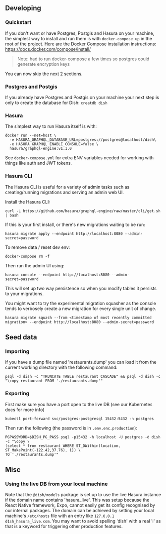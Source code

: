 ## Developing

### Quickstart

If you don't want or have Postgres, Postgis and Hasura on your machine, the
simplest way to install and run them is with `docker-compose up` in the root of
the project.
Here are the Docker Compose installation instructions:
https://docs.docker.com/compose/install/

> Note: had to run docker-compose a few times so postgres could generate encryption keys

You can now skip the next 2 sections.

### Postgres and Postgis

If you already have Postgres and Postgis on your machine your next step is only
to create the database for Dish: `creatdb dish`

### Hasura

The simplest way to run Hasura itself is with:

```
docker run --net=host \
  -e HASURA_GRAPHQL_DATABASE_URL=postgres://postgres@localhost/dish\
  -e HASURA_GRAPHQL_ENABLE_CONSOLE=false \
  hasura/graphql-engine:v1.1.0
```

See `docker-compose.yml` for extra ENV variables needed for working with things like
auth and JWT tokens.

### Hasura CLI

The Hasura CLI is useful for a variety of admin tasks such as creating/running
migrations and serving an admin web UI.

Install the Hasura CLI:

```
curl -L https://github.com/hasura/graphql-engine/raw/master/cli/get.sh | bash
```

If this is your first install, or there's new migrations waiting to be run:

`hasura migrate apply --endpoint http://localhost:8080 --admin-secret=password`

To remove data / reset dev env:

`docker-compose rm -f`

Then run the admin UI using:

`hasura console --endpoint http://localhost:8080 --admin-secret=password`

This will set up two way persistence so when you modify tables it persists to
your migrations.

You might want to try the experimental migration squasher as the console tends
to verbosely create a new migration for every single unit of change.

`hasura migrate squash --from <timestamp of most recently committed migration> --endpoint http://localhost:8080 --admin-secret=password`

## Seed data

### Importing

If you have a dump file named 'restaurants.dump' you can load it from the current working
directory with the following command:

`psql -d dish -c "TRUNCATE TABLE restaurant CASCADE" && psql -d dish -c "\copy restaurant FROM './restaurants.dump'"`

### Exporting

First make sure you have a port open to the live DB (see our Kubernetes docs for more info)

```
kubectl port-forward svc/postgres-postgresql 15432:5432 -n postgres
```

Then run the following (the password is in `.env.enc.production`):

```
PGPASSWORD=$DISH_PG_PASS psql -p15432 -h localhost -U postgres -d dish -c "\copy \
(select * from restaurant WHERE ST_DWithin(location, ST_MakePoint(-122.42,37.76), 1)) \
TO './restaurants.dump'"
```

## Misc

### Using the live DB from your local machine

Note that the `@dish/models` package is set up to use the live Hasura instance if the
domain name contains 'hasura_live'. This was setup because the React Native framework, Expo,
cannot easily get its config recognised by our internal packages. The domain can be achieved by setting your local machine's `/etc/hosts` file with an entry like
`127.0.0.1 d1sh_hasura_live.com`. You may want to avoid spelling 'dish' with a real 'i' as that is a keyword for triggering other production features.
